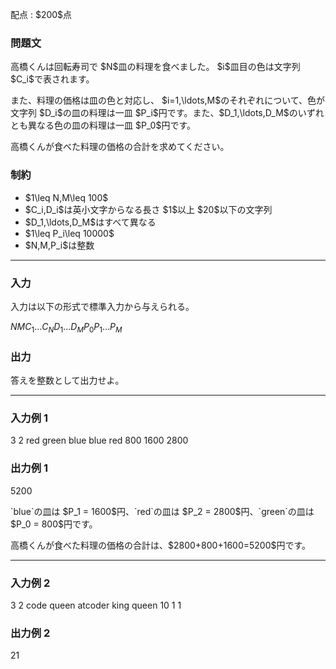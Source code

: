 
<div>

<span>

<span>

<p>
配点 : $200$点
</p>

<div>

<section>

### **問題文**

<p>
高橋くんは回転寿司で $N$皿の料理を食べました。 $i$皿目の色は文字列 $C_i$で表されます。
</p>

<p>
また、料理の価格は皿の色と対応し、 $i=1,\ldots,M$のそれぞれについて、色が文字列 $D_i$の皿の料理は一皿 $P_i$円です。また、$D_1,\ldots,D_M$のいずれとも異なる色の皿の料理は一皿 $P_0$円です。
</p>

<p>
高橋くんが食べた料理の価格の合計を求めてください。
</p>

</section>

</div>

<div>

<section>

### **制約**

<ul>

<li>
$1\leq N,M\leq 100$
</li>

<li>
$C_i,D_i$は英小文字からなる長さ $1$以上 $20$以下の文字列
</li>

<li>
$D_1,\ldots,D_M$はすべて異なる
</li>

<li>
$1\leq P_i\leq 10000$
</li>

<li>
$N,M,P_i$は整数
</li>

</ul>

</section>

</div>

---

<div>

<div>

<section>

### **入力**

<p>
入力は以下の形式で標準入力から与えられる。
</p>

<div>

$N$$M$$C_1$$\ldots$$C_N$$D_1$$\ldots$$D_M$$P_0$$P_1$$\ldots$$P_M$
</div>

</section>

</div>

<div>

<section>

### **出力**

<p>
答えを整数として出力せよ。
</p>

</section>

</div>

</div>

---

<div>

<section>

### **入力例 1**

<div>

3 2
red green blue
blue red
800 1600 2800

</div>

</section>

</div>

<div>

<section>

### **出力例 1**

<div>

5200

</div>

<p>
`blue`の皿は $P_1 = 1600$円、`red`の皿は $P_2 = 2800$円、`green`の皿は $P_0 = 800$円です。
</p>

<p>
高橋くんが食べた料理の価格の合計は、$2800+800+1600=5200$円です。
</p>

</section>

</div>

---

<div>

<section>

### **入力例 2**

<div>

3 2
code queen atcoder
king queen
10 1 1

</div>

</section>

</div>

<div>

<section>

### **出力例 2**

<div>

21

</div>

</section>

</div>

</span>

</span>

</div>
